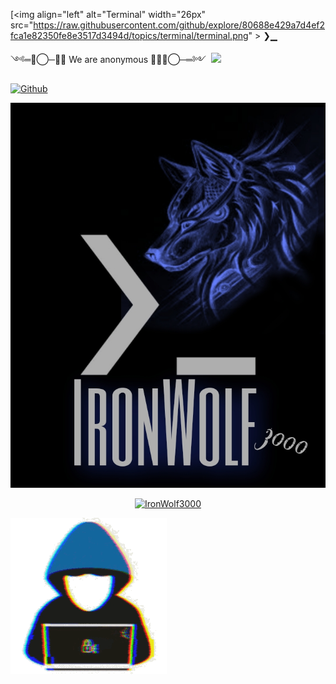  [<img align="left" alt="Terminal" width="26px" src="https://raw.githubusercontent.com/github/explore/80688e429a7d4ef2fca1e82350fe8e3517d3494d/topics/terminal/terminal.png" \>
 ❯▁
 
 ༺═─⃝─👨‍💻 We are anonymous 👨‍💻─⃝─═༻
  &nbsp;<img src="https://github.com/TheDudeThatCode/TheDudeThatCode/blob/master/Assets/Earth.gif" width="24px">


[![Github](https://img.shields.io/badge/Github-IronWolf3000-blue?style=for-the-badge&logo=github)](https://github.com/IronWolf3000)


	





<img src = "https://github.com/IronWolf3000/IronWolf3000/blob/main/PicsArt_09-21-11.05.08.jpg"> 



<p align="center"><a href="https://github.com/IronWolf3000"><img title="IronWolf3000" src="https://github-readme-stats.vercel.app/api?username=IronWolf3000&show_icons=true&include_all_commits=true&theme=chartreuse-dark&cache_seconds=3200"></a>

</p>



<img src = "https://github.com/IronWolf3000/IronWolf3000/blob/main/logo205x250.gif"> 


